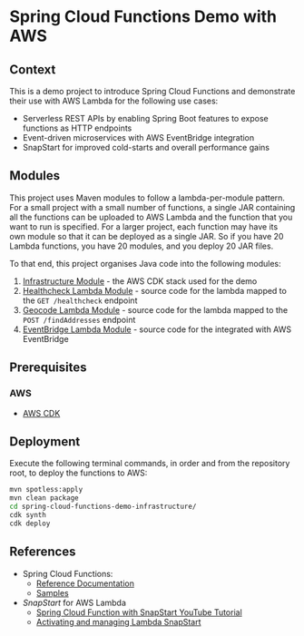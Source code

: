 # Spring Cloud Functions Demo with AWS

## Context

This is a demo project to introduce Spring Cloud Functions and demonstrate their use with AWS Lambda for the following use cases:

- Serverless REST APIs by enabling Spring Boot features to expose functions as HTTP endpoints
- Event-driven microservices with AWS EventBridge integration
- SnapStart for improved cold-starts and overall performance gains

## Modules

This project uses Maven modules to follow a lambda-per-module pattern.
For a small project with a small number of functions, a single JAR containing all the functions can be uploaded to AWS Lambda and the function that you want to run is specified.
For a larger project, each function may have its own module so that it can be deployed as a single JAR. So if you have 20 Lambda functions, you have 20 modules, and you deploy 20 JAR files.

To that end, this project organises Java code into the following modules:

1. [Infrastructure Module](spring-cloud-functions-demo-infrastructure/README.md) - the AWS CDK stack used for the demo
2. [Healthcheck Lambda Module](spring-cloud-functions-healthcheck-lambda/README.md) - source code for the lambda mapped to the `GET /healthcheck` endpoint
3. [Geocode Lambda Module](spring-cloud-functions-geocode-lambda/README.md) - source code for the lambda mapped to the `POST /findAddresses` endpoint
4. [EventBridge Lambda Module](spring-cloud-functions-eventbridge-lambda/README.md) - source code for the integrated with AWS EventBridge

## Prerequisites

### AWS

- [AWS CDK](https://docs.aws.amazon.com/cdk/v2/guide/getting_started.html)

## Deployment

Execute the following terminal commands, in order and from the repository root, to deploy the functions to AWS:

```bash
mvn spotless:apply
mvn clean package
cd spring-cloud-functions-demo-infrastructure/
cdk synth
cdk deploy
```

## References

- Spring Cloud Functions:
  - [Reference Documentation](https://docs.spring.io/spring-cloud-function/reference/index.html)
  - [Samples](https://github.com/spring-cloud/spring-cloud-function/tree/main/spring-cloud-function-samples)
- _SnapStart_ for AWS Lambda
  - [Spring Cloud Function with SnapStart YouTube Tutorial](https://www.youtube.com/embed/isS6m6aj_Ak?si=2vo4k1SZIyLX-I4B)
  - [Activating and managing Lambda SnapStart](https://docs.aws.amazon.com/lambda/latest/dg/snapstart-activate.html)

